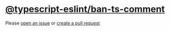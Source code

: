[@typescript-eslint/ban-ts-comment](https://typescript-eslint.io/rules/ban-ts-comment)
======================================================================================
Please [open an issue](https://github.com/rasenplanscher/eslint-config-rasenplanscher/issues/new)
or [create a pull request](https://github.com/rasenplanscher/eslint-config-rasenplanscher/edit/main/src/rules-configurations/@typescript-eslint/ban-ts-comment.md)